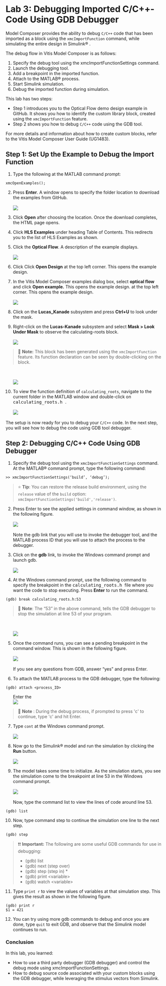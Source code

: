 # Lab 3: Debugging Imported C/C++-Code Using GDB Debugger

Model Composer provides the ability to debug `C/C++` code that has been 
imported as a block using the `xmcImportFunction` command, 
while simulating the entire design in Simulink® .

The debug flow in Vitis Model Composer is as follows:
1. Specify the debug tool using the xmcImportFunctionSettings command.
2. Launch the debugging tool.
3. Add a breakpoint in the imported function.
4. Attach to the MATLAB® process.
5. Start Simulink simulation.
6. Debug the imported function during simulation.

This lab has two steps:
 * Step 1 introduces you to the Optical Flow demo design example in GitHub. It shows you how to identify the custom library block, created using the `xmcImportFunction` feature.
 * Step 2 shows you how to debug `C/C++` code using the GDB tool.

For more details and information about how to create custom blocks, refer to the Vitis Model Composer User Guide (UG1483).

## Step 1: Set Up the Example to Debug the Import Function

1. Type the following at the MATLAB command prompt:
``` 
xmcOpenExamples();
```

2. Press **Enter**. A window opens to specify the folder location to download the examples from GitHub.
<br><br><img src="../Images/HLS/Lab3/Step1/Step2.png">

3. Click **Open** after choosing the location. Once the download completes, the HTML page opens.

4. Click **HLS Examples** under heading Table of Contents. This redirects you to the list of HLS Examples as shown. 

5. Click the **Optical Flow**. A description of the example displays.
<br><br><img src="../Images/HLS/Lab3/Step1/Step5.png">

6. Click Click **Open Design** at the top left corner. This opens the example design.


7. In the Vitis Model Composer examples dialog box, select **optical flow** and click **Open example.** This opens the example design. at the top left corner. This opens the example design.
<br><br><img src="../Images/HLS/Lab3/Step1/Step7.png">

8. Click on the **Lucas_Kanade** subsystem and press **Ctrl+U** to look under the mask.

9. Right-click on the **Lucas-Kanade** subsystem and select **Mask > Look Under Mask** to observe the calculating-roots block.
<br><br><img src="../Images/HLS/Lab3/Step1/Step9-1.png">

> 📝 **Note:** This block has been generated using the `xmcImportFunction` feature. Its function declaration can be seen by double-clicking on the block.

<ul><br><br><img src="../Images/HLS/Lab3/Step1/Step9-2.png"></ul>

10. To view the function definition of `calculating_roots`, navigate to the current folder in the MATLAB window and double-click on <samp> calculating_roots.h </samp>.
<br><br><img src="../Images/HLS/Lab3/Step1/Step10.png">

The setup is now ready for you to debug your `C/C++` code. In the next step, you will see how to debug the code using GDB tool debugger.

## Step 2: Debugging C/C++ Code Using GDB Debugger
 
1. Specify the debug tool using the `xmcImportFunctionSettings` command. At the MATLAB® command prompt, type the following command:
```
>> xmcImportFunctionSettings(‘build’, ‘debug’);
```
> ⭐ **Tip**: You can restore the release build environment, using the `release` value of the `build` option: `xmcImportFunctionSettings('build','release')`.

2. Press Enter to see the applied settings in command window, as shown in the following figure.
<br><br><img src="../Images/HLS/Lab3/Step2/Step2.png">
<br><br> Note the gdb link that you will use to invoke the debugger tool, and the MATLAB process ID that you will use to attach the process to the debugger.

3. Click on the **gdb** link, to invoke the Windows command prompt and launch gdb.
<br><br><img src="../Images/HLS/Lab3/Step2/Step3.png">

 4. At the Windows command prompt, use the following command to specify the breakpoint in the <samp> calculating_roots.h </samp> file where you want the code to stop executing. Press **Enter** to run the command.
```
(gdb) break calculating_roots.h:53 

```
> 📝 **Note**: The “53” in the above command, tells the GDB debugger to stop the simulation at line 53 of your program.

<ul><br><br><img src="../Images/HLS/Lab3/Step2/Step4.png"></ul>

5. Once the command runs, you can see a pending breakpoint in the command window. This is shown in the following figure.
<br><br><img src="../Images/HLS/Lab3/Step2/Step5.png">
<br><br>If you see any questions from GDB, answer “yes” and press Enter.

6. To attach the MATLAB process to the GDB debugger, type the following:
```
(gdb) attach <process_ID> 
```
<ul> Enter the <process ID you saw in step 2. For example “15972”. As soon as the MATLAB process is attached, the MATLAB application gets frozen and becomes unresponsive. 
<br><br><img src="../Images/HLS/Lab3/Step2/Step6.png"> </ul>
 
> 📝 **Note** : During the debug process, if prompted to press 'c' to continue, type 'c' and hit Enter.

7. Type `cont` at the Windows command prompt.
<br><br><img src="../Images/HLS/Lab3/Step2/Step7.png">

8. Now go to the Simulink® model and run the simulation by clicking the **Run** button.
<br><br><img src="../Images/HLS/Lab3/Step2/Step8.png">

9. The model takes some time to initialize. As the simulation starts, you see the simulation come to the breakpoint at line 53 in the Windows command prompt.
<br><br><img src="../Images/HLS/Lab3/Step2/Step9.png">
<br><br>Now, type the command list to view the lines of code around line 53.
```
(gdb) list
```

10. Now, type command step to continue the simulation one line to the next step.
```
(gdb) step
```

> ❗❗ **Important:** The following are some useful GDB commands for use in debugging:
> * (gdb) list
> * (gdb) next (step over)
> * (gdb) step (step in) * 
> * (gdb) print \<variable>
> * (gdb) watch \<variable>

11. Type `print r` to view the values of variables at that simulation step. This gives the result as shown in the following figure.
```
(gdb) print r
$1 = 421
```

12. You can try using more gdb commands to debug and once you are done, type `quit` to exit GDB, and observe that the Simulink model continues to run.

### Conclusion
In this lab, you learned:
 * How to use a third party debugger (GDB debugger) and control the debug mode using xmcImportFunctionSettings.
 * How to debug source code associated with your custom blocks using the GDB debugger, while leveraging the stimulus vectors from Simulink.









